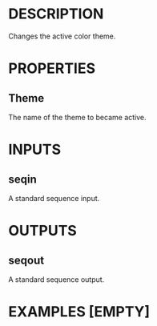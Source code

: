 # DESCRIPTION

Changes the active color theme.

# PROPERTIES

## Theme

The name of the theme to became active.

# INPUTS

## seqin

A standard sequence input.

# OUTPUTS

## seqout

A standard sequence output.

# EXAMPLES [EMPTY]
